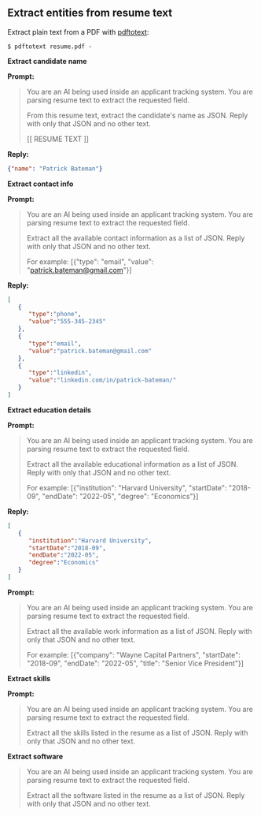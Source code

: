 ## Extract entities from resume text

Extract plain text from a PDF with [pdftotext](https://www.xpdfreader.com/pdftotext-man.html):

```
$ pdftotext resume.pdf -
```

**Extract candidate name**

**Prompt:**

> You are an AI being used inside an applicant tracking system. 
> You are parsing resume text to extract the requested field. 
> 
> From this resume text, extract the candidate's name as JSON. Reply with only that JSON and no other text.
> 
> [[ RESUME TEXT ]]

**Reply:**
```json
{"name": "Patrick Bateman"}
```

**Extract contact info**

**Prompt:**
> You are an AI being used inside an applicant tracking system.
> You are parsing resume text to extract the requested field.
>
> Extract all the available contact information as a list of JSON. Reply with only that JSON and no other text. 
> 
> For example: [{"type": "email", "value": "patrick.bateman@gmail.com"}]

**Reply:**
```json
[
   {
      "type":"phone",
      "value":"555-345-2345"
   },
   {
      "type":"email",
      "value":"patrick.bateman@gmail.com"
   },
   {
      "type":"linkedin",
      "value":"linkedin.com/in/patrick-bateman/"
   }
]
```

**Extract education details**

**Prompt:**
> You are an AI being used inside an applicant tracking system.
> You are parsing resume text to extract the requested field.
>
> Extract all the available educational information as a list of JSON. Reply with only that JSON and no other text.
>
> For example: [{"institution": "Harvard University", "startDate": "2018-09", "endDate": "2022-05", "degree": "Economics"}]

**Reply:**
```json
[
   {
      "institution":"Harvard University",
      "startDate":"2018-09",
      "endDate":"2022-05",
      "degree":"Economics"
   }
]
```

**Prompt:**

> You are an AI being used inside an applicant tracking system.
> You are parsing resume text to extract the requested field.
>
> Extract all the available work information as a list of JSON. Reply with only that JSON and no other text.
>
> For example: [{"company": "Wayne Capital Partners", "startDate": "2018-09", "endDate": "2022-05", "title": "Senior Vice President"}]

**Extract skills**

**Prompt:**
> You are an AI being used inside an applicant tracking system.
> You are parsing resume text to extract the requested field.
>
> Extract all the skills listed in the resume as a list of JSON. Reply with only that JSON and no other text.

**Extract software**
> You are an AI being used inside an applicant tracking system.
> You are parsing resume text to extract the requested field.
>
> Extract all the software listed in the resume as a list of JSON. Reply with only that JSON and no other text.

